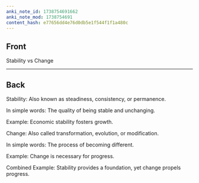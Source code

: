 ```yaml
---
anki_note_id: 1738754691662
anki_note_mod: 1738754691
content_hash: e77656dd4e76d0db5e1f544f1f1a480c
---
```


## Front

Stability vs Change

<hr/>

## Back

Stability: Also known as steadiness, consistency, or permanence.  
  
In simple words: The quality of being stable and unchanging.  
  
Example: Economic stability fosters growth.  
  
Change: Also called transformation, evolution, or modification.  
  
In simple words: The process of becoming different.  
  
Example: Change is necessary for progress.  
  
Combined Example: Stability provides a foundation, yet change propels progress.